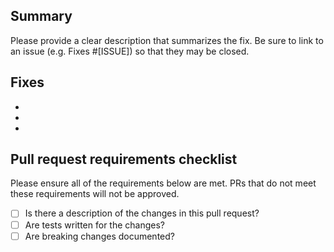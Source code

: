 ## Summary

Please provide a clear description that summarizes the fix. Be sure to link to an issue (e.g. Fixes #[ISSUE]) so that they may be closed.

## Fixes

-
-
-

## Pull request requirements checklist

Please ensure all of the requirements below are met. PRs that do not meet these requirements will not be approved.

- [ ] Is there a description of the changes in this pull request?
- [ ] Are tests written for the changes?
- [ ] Are breaking changes documented?
